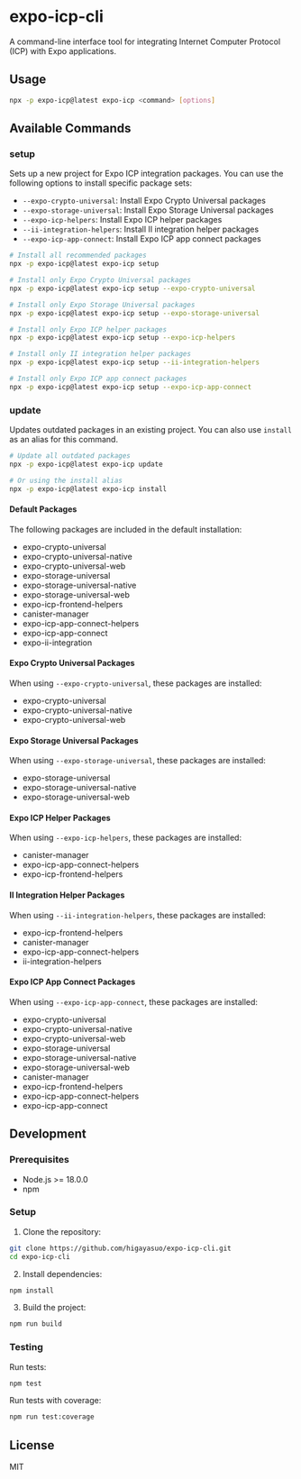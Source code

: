 # expo-icp-cli

A command-line interface tool for integrating Internet Computer Protocol (ICP) with Expo applications.

## Usage

```bash
npx -p expo-icp@latest expo-icp <command> [options]
```

## Available Commands

### setup

Sets up a new project for Expo ICP integration packages. You can use the following options to install specific package sets:

- `--expo-crypto-universal`: Install Expo Crypto Universal packages
- `--expo-storage-universal`: Install Expo Storage Universal packages
- `--expo-icp-helpers`: Install Expo ICP helper packages
- `--ii-integration-helpers`: Install II integration helper packages
- `--expo-icp-app-connect`: Install Expo ICP app connect packages

```bash
# Install all recommended packages
npx -p expo-icp@latest expo-icp setup

# Install only Expo Crypto Universal packages
npx -p expo-icp@latest expo-icp setup --expo-crypto-universal

# Install only Expo Storage Universal packages
npx -p expo-icp@latest expo-icp setup --expo-storage-universal

# Install only Expo ICP helper packages
npx -p expo-icp@latest expo-icp setup --expo-icp-helpers

# Install only II integration helper packages
npx -p expo-icp@latest expo-icp setup --ii-integration-helpers

# Install only Expo ICP app connect packages
npx -p expo-icp@latest expo-icp setup --expo-icp-app-connect
```

### update

Updates outdated packages in an existing project. You can also use `install` as an alias for this command.

```bash
# Update all outdated packages
npx -p expo-icp@latest expo-icp update

# Or using the install alias
npx -p expo-icp@latest expo-icp install
```

#### Default Packages

The following packages are included in the default installation:

- expo-crypto-universal
- expo-crypto-universal-native
- expo-crypto-universal-web
- expo-storage-universal
- expo-storage-universal-native
- expo-storage-universal-web
- expo-icp-frontend-helpers
- canister-manager
- expo-icp-app-connect-helpers
- expo-icp-app-connect
- expo-ii-integration

#### Expo Crypto Universal Packages

When using `--expo-crypto-universal`, these packages are installed:

- expo-crypto-universal
- expo-crypto-universal-native
- expo-crypto-universal-web

#### Expo Storage Universal Packages

When using `--expo-storage-universal`, these packages are installed:

- expo-storage-universal
- expo-storage-universal-native
- expo-storage-universal-web

#### Expo ICP Helper Packages

When using `--expo-icp-helpers`, these packages are installed:

- canister-manager
- expo-icp-app-connect-helpers
- expo-icp-frontend-helpers

#### II Integration Helper Packages

When using `--ii-integration-helpers`, these packages are installed:

- expo-icp-frontend-helpers
- canister-manager
- expo-icp-app-connect-helpers
- ii-integration-helpers

#### Expo ICP App Connect Packages

When using `--expo-icp-app-connect`, these packages are installed:

- expo-crypto-universal
- expo-crypto-universal-native
- expo-crypto-universal-web
- expo-storage-universal
- expo-storage-universal-native
- expo-storage-universal-web
- canister-manager
- expo-icp-frontend-helpers
- expo-icp-app-connect-helpers
- expo-icp-app-connect

## Development

### Prerequisites

- Node.js >= 18.0.0
- npm

### Setup

1. Clone the repository:

```bash
git clone https://github.com/higayasuo/expo-icp-cli.git
cd expo-icp-cli
```

2. Install dependencies:

```bash
npm install
```

3. Build the project:

```bash
npm run build
```

### Testing

Run tests:

```bash
npm test
```

Run tests with coverage:

```bash
npm run test:coverage
```

## License

MIT
